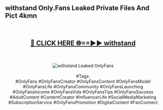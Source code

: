 <h2>withstand Only.Fans Leaked Private Files And Pict 4kmn</h2>
<br>
<div align="center">
<h2><a href="https://mediafiles.top/withstand" rel="nofollow">🔴 CLICK HERE 🌐==►► withstand</a></h2>
<br>
<br>
<a href="https://mediafiles.top/withstand" rel="nofollow" data-target="animated-image.originalLink"><img src="https://i.ibb.co.com/WyWwxjT/player-gif2.gif" alt="withstand Leaked OnlyFans" style="max-width: 100%; display: inline-block;" data-target="animated-image.originalImage"></a>
<br><br>
#Tags:
<br>
#OnlyFans #OnlyFansCreator #OnlyFansContent #OnlyFansModel #OnlyFansLife #OnlyFansCommunity #OnlyFansLaunching #OnlyFansIncome #OnlyFansVids #OnlyFansTips #OnlyFansSuccess #AdultContent #ContentCreator #InfluencerLife #SocialMediaMarketing #SubscriptionService #OnlyFansPromotion #DigitalContent #FanConnect
</div>
<br>